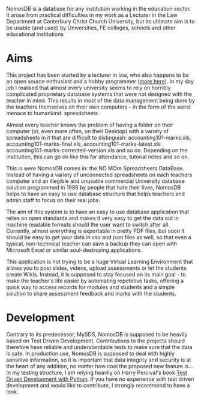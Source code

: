 NomosDB is a database for any institution working in the education sector. It arose from practical difficulties in my work as a Lecturer in the Law Department at Canterbury Christ Church University, but its ultimate aim is to be usable (and used) by Universities, FE colleges, schools and other educational institutions

# Aims

This project has been started by a lecturer in law, who also happens to be an open source enthusiast and a hobby programmer ([more here](http://www.tobiaskliem.de)). In my day job I realised that almost every university seems to rely on horribly complicated proprietary database systems that were not designed with the teacher in mind. This results in most of the data management being done by the teachers themselves on their own computers - in the form of the worst menace to humankind: spreadsheets.

Almost every teacher knows the problem of having a folder on their computer (or, even more often, on their Desktop) with a variety of spreadsheets in it that are difficult to distinguish: accounting101-marks.xls, accounting101-marks-final.xls, accounting101-marks-latest.xls accounting101-marks-corrected-version.xls and so on. Depending on the institution, this can go on like this for attendance, tutorial notes and so on.

This is were NomosDB comes in: the NO MOre Spreadsheets DataBase. Instead of having a variety of unconnected spreadsheets on each teachers computer and an illegible and unusable commercial University database solution programmed in 1986 by people that hate their lives, NomosDB helps to have an easy to use database structure that helps teachers and admin staff to focus on their real jobs.

The aim of this system is to have an easy to use database application that relies on open standards and makes it very easy to get the data out in machine readable formats should the user want to switch after all. Currently, almost everything is exportable in pretty PDF files, but soon it should be easy to get your data in csv and json files as well, so that even a typical, non-technical teacher can save a backup they can open with Microsoft Excel or similar soul-destroying applications.

This application is not trying to be a huge Virtual Learning Environment that allows you to post slides, videos, upload assessments or let the students create Wikis. Instead, it is supposed to stay focused on its main goal - to make the teacher's life easier by automating repetetive tasks, offering a quick way to access records for modules and students and a simple solution to share assessment feedback and marks with the students.

# Development

Contrary to its predecessor, MySDS, NomosDB is supposed to be heavily based on Test Driven Development. Contributions to the projects should therefore have reliable and understandable tests to make sure that the data is safe. In production use, NomosDB is supposed to deal with highly sensitive information, so it is important that data integrity and security is at the heart of any addition, no matter how cool the proposed new feature is... In my testing structure, I am relying heavily on Harry Percival's book [Test Driven Development with Python](http://www.obeythetestinggoat.com/). If you have no experience with test driven development and would like to contribute, I strongly recommend to have a look.

<!---
# Installation

The database is based on [Django](http://www.djangoproject.org), a very versatile webframework based on Python. You will need the following dependencies:

* Python (version 3.x) and the Python-markdown package (available in most Linux distributions)
* [Django](http://www.djangoproject.org)
* Apache (or any other webserver you want to use, but I haven't tested with anything else)
* SQLite or any other database that works with Django, in case you want to use anything else, you need to adapt `nomosdb/settings.py`
* [Reportlab](http://www.reportlab.com/software/opensource/) for generating PDF files

Once you have all of that, get the repository, set up your initial database with `python manage.py syncdb`, create a superuser during that process if you want to, and you are ready to go. You can start the testserver with `python manage.py runserver`, and you can access the website itself over `localhost:8000` and the Django admin interface over `localhost:8000/admin`.

By default, there already is a superuser set up, and you can access both the website itself and the admin interface with the username `admin` and the password `admin`. Don't forget to change the password or delete that user later!

If you want to use this in production, you will need to run `python manage.py collectstatic`, and to set up your webserver to display the website and to deliver the static files (CSS, Javascript, pictures etc). There are loads of guides on how to do configure whichever webserver you want to use with Django ([for example this one for Apache](https://docs.djangoproject.com/en/1.5/howto/deployment/wsgi/modwsgi/)).

This project is still a work in progress, so if you want to use it for production, make sure you have lots of backups...

# Outstanding Tasks

* TESTS, TESTS, TESTS!
* making the application easier to adapt for other institutions and programmes
* making sure the templates are mobile responsive, so that the application can be used on phones
* exporting data into machine-readable formats: csv, json, etc
* clean up my potentially awful (hobby programmer) coding style, ask me to add comments where you don't understand the functions etc

If you find any problems or bugs, or if you have any questions, use the issues form here or contact me at [tobi@tobiaskliem.de](mailto:tobi@tobiaskliem.de).

--->
